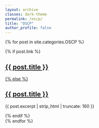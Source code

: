 ```yaml
---
layout: archive
classes: dark-theme
permalink: /oscp/
title: "OSCP"
author_profile: false
---
```


{% for post in site.categories.OSCP %} 
<article>
  {% if post.link %}
    <h2 class="link-post"><a href="{{ site.url }}{{ post.url }}" title="{{ post.title }}">{{ post.title }}</a> <a href="{{ post.link }}" target="_blank" title="{{ post.title }}"><i class="fa fa-link"></i></h2>
  {% else %}
    <h2><a href="{{ site.url }}{{ post.url }}" title="{{ post.title }}">{{ post.title }}</a></h2>
    <p>{{ post.excerpt | strip_html | truncate: 160 }}</p>
  {% endif %}
</article>
{% endfor %}
